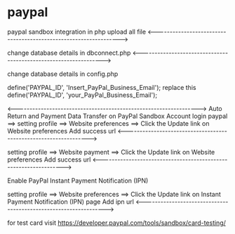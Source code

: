 # paypal
paypal sandbox integration in php
upload all file 
<----------------------------------------------------------------->

change database details in dbconnect.php
<----------------------------------------------------------------->

change database details in config.php

define('PAYPAL_ID', 'Insert_PayPal_Business_Email');  replace this define('PAYPAL_ID', 'your_PayPal_Business_Email'); 

<----------------------------------------------------------------->
Auto Return and Payment Data Transfer on PayPal Sandbox Account
login paypal ==> setting profile ==> Website preferences ==> Click the Update link on Website preferences
Add success url
<----------------------------------------------------------------->

setting profile ==> Website payment ==> Click the Update link on Website preferences
Add success url
<----------------------------------------------------------------->

Enable PayPal Instant Payment Notification (IPN)

setting profile ==> Website preferences ==> Click the Update link on Instant Payment Notification (IPN) page
Add ipn url
<----------------------------------------------------------------->

for test card visit
https://developer.paypal.com/tools/sandbox/card-testing/

